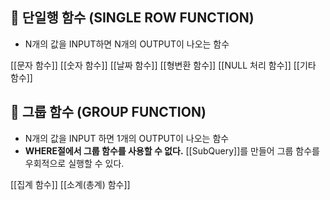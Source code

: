 ## 🌈 단일행 함수 (SINGLE ROW FUNCTION)
- N개의 값을 INPUT하면 N개의 OUTPUT이 나오는 함수

[[문자 함수]]
[[숫자 함수]]
[[날짜 함수]]
[[형변환 함수]]
[[NULL 처리 함수]]
[[기타 함수]]


## 🌈 그룹 함수 (GROUP FUNCTION)
- N개의 값을 INPUT 하면 1개의 OUTPUT이 나오는 함수
- **WHERE절에서 그룹 함수를 사용할 수 없다.** [[SubQuery]]를 만들어 그룹 함수를 우회적으로 실행할 수 있다.

[[집계 함수]]
[[소계(총계) 함수]]